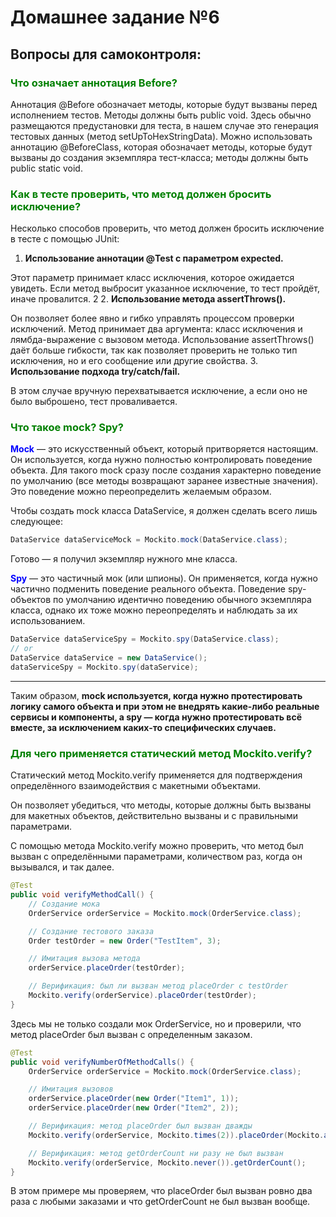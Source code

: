 # Домашнее задание №6

## Вопросы для самоконтроля:

### <font color="green"> Что означает аннотация  Before?</font>
Аннотация @Before обозначает методы, которые будут вызваны перед исполнением тестов. Методы должны быть public void. Здесь обычно размещаются предустановки для теста, в нашем случае это генерация тестовых данных (метод setUpToHexStringData). Можно использовать аннотацию @BeforeClass, которая обозначает методы, которые будут вызваны до создания экземпляра тест-класса; методы должны быть public static void.

### <font color="green">Как в тесте проверить, что метод должен бросить исключение?</font>

Несколько способов проверить, что метод должен бросить исключение в тесте с помощью JUnit:

1. <b>Использование аннотации @Test с параметром expected. </b>

Этот параметр принимает класс исключения, которое ожидается увидеть. Если метод выбросит указанное исключение, то тест пройдёт, иначе провалится. 2
2. <b>Использование метода assertThrows().</b>

Он позволяет более явно и гибко управлять процессом проверки исключений.
Метод принимает два аргумента: класс исключения и лямбда-выражение с вызовом метода. Использование assertThrows() даёт больше гибкости, так как позволяет проверить не только тип исключения, но и его сообщение или другие свойства.
3. <b>Использование подхода try/catch/fail. </b>

В этом случае вручную перехватывается исключение, а если оно не было 
   выброшено, тест проваливается.
### <font color="green">Что такое mock? Spy?</font>
<font color="blue"><b>Mock</b> </font>— это искусственный объект, который притворяется настоящим. Он используется, 
когда нужно 
полностью 
контролировать поведение объекта. Для такого mock сразу после создания характерно поведение по умолчанию (все методы возвращают заранее известные значения). Это поведение можно переопределить желаемым образом.

Чтобы создать mock класса DataService, я должен сделать всего лишь следующее:
```java 
DataService dataServiceMock = Mockito.mock(DataService.class);
```
Готово — я получил экземпляр нужного мне класса.

<font color="blue"><b>Spy</b> </font> — это частичный мок (или шпионы). Он применяется, когда нужно частично подменить 
поведение реального объекта. Поведение 
spy-объектов по умолчанию идентично поведению обычного экземпляра класса, однако их тоже можно переопределять и наблюдать за их использованием.
```java
DataService dataServiceSpy = Mockito.spy(DataService.class);
// or
DataService dataService = new DataService();
dataServiceSpy = Mockito.spy(dataService);
```
---
Таким образом, <b>mock используется, когда нужно протестировать логику самого объекта и при этом не внедрять 
какие-либо реальные сервисы и компоненты, а spy — когда нужно протестировать всё вместе, за исключением каких-то 
специфических случаев.</b>

### <font color="green">Для чего применяется статический метод  Mockito.verify?</font>
Статический метод Mockito.verify применяется для подтверждения определённого взаимодействия с макетными объектами.

Он позволяет убедиться, что методы, которые должны быть вызваны для макетных объектов, действительно вызваны и с правильными параметрами.

С помощью метода Mockito.verify можно проверить, что метод был вызван с определёнными параметрами, количеством раз, когда он вызывался, и так далее.
```java
@Test
public void verifyMethodCall() {
    // Создание мока
    OrderService orderService = Mockito.mock(OrderService.class);

    // Создание тестового заказа
    Order testOrder = new Order("TestItem", 3);

    // Имитация вызова метода
    orderService.placeOrder(testOrder);

    // Верификация: был ли вызван метод placeOrder с testOrder
    Mockito.verify(orderService).placeOrder(testOrder);
}
```
Здесь мы не только создали мок OrderService, но и проверили, что метод placeOrder был вызван с определенным заказом.

```java
@Test
public void verifyNumberOfMethodCalls() {
    OrderService orderService = Mockito.mock(OrderService.class);

    // Имитация вызовов
    orderService.placeOrder(new Order("Item1", 1));
    orderService.placeOrder(new Order("Item2", 2));

    // Верификация: метод placeOrder был вызван дважды
    Mockito.verify(orderService, Mockito.times(2)).placeOrder(Mockito.any(Order.class));

    // Верификация: метод getOrderCount ни разу не был вызван
    Mockito.verify(orderService, Mockito.never()).getOrderCount();
}
```
В этом примере мы проверяем, что placeOrder был вызван ровно два раза с любыми заказами и что getOrderCount не был вызван вообще.
